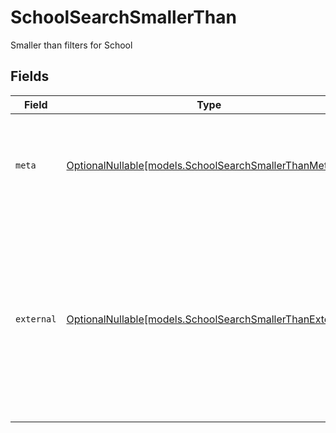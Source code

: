 # SchoolSearchSmallerThan

Smaller than filters for School


## Fields

| Field                                                                                                                                                         | Type                                                                                                                                                          | Required                                                                                                                                                      | Description                                                                                                                                                   | Example                                                                                                                                                       |
| ------------------------------------------------------------------------------------------------------------------------------------------------------------- | ------------------------------------------------------------------------------------------------------------------------------------------------------------- | ------------------------------------------------------------------------------------------------------------------------------------------------------------- | ------------------------------------------------------------------------------------------------------------------------------------------------------------- | ------------------------------------------------------------------------------------------------------------------------------------------------------------- |
| `meta`                                                                                                                                                        | [OptionalNullable[models.SchoolSearchSmallerThanMeta]](../models/schoolsearchsmallerthanmeta.md)                                                              | :heavy_minus_sign:                                                                                                                                            | Metadata information for the School                                                                                                                           | {<br/>"createdAt": "2024-01-15T10:30:00Z",<br/>"updatedAt": "2024-01-15T10:30:00Z"<br/>}                                                                      |
| `external`                                                                                                                                                    | [OptionalNullable[models.SchoolSearchSmallerThanExternal]](../models/schoolsearchsmallerthanexternal.md)                                                      | :heavy_minus_sign:                                                                                                                                            | External is a reusable object that can be used to store external information about the school from another system, used for third-party integration tracking. |                                                                                                                                                               |